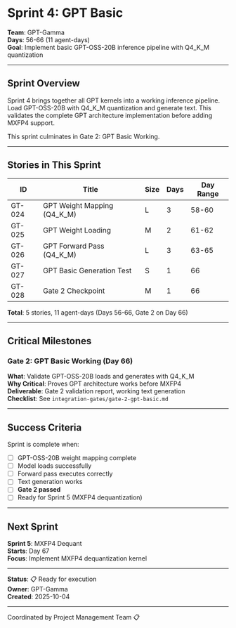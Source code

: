 # Sprint 4: GPT Basic

**Team**: GPT-Gamma  
**Days**: 56-66 (11 agent-days)  
**Goal**: Implement basic GPT-OSS-20B inference pipeline with Q4_K_M quantization

---

## Sprint Overview

Sprint 4 brings together all GPT kernels into a working inference pipeline. Load GPT-OSS-20B with Q4_K_M quantization and generate text. This validates the complete GPT architecture implementation before adding MXFP4 support.

This sprint culminates in Gate 2: GPT Basic Working.

---

## Stories in This Sprint

| ID | Title | Size | Days | Day Range |
|----|-------|------|------|-----------|
| GT-024 | GPT Weight Mapping (Q4_K_M) | L | 3 | 58-60 |
| GT-025 | GPT Weight Loading | M | 2 | 61-62 |
| GT-026 | GPT Forward Pass (Q4_K_M) | L | 3 | 63-65 |
| GT-027 | GPT Basic Generation Test | S | 1 | 66 |
| GT-028 | Gate 2 Checkpoint | M | 1 | 66 |

**Total**: 5 stories, 11 agent-days (Days 56-66, Gate 2 on Day 66)

---

## Critical Milestones

### Gate 2: GPT Basic Working (Day 66)
**What**: Validate GPT-OSS-20B loads and generates with Q4_K_M  
**Why Critical**: Proves GPT architecture works before MXFP4  
**Deliverable**: Gate 2 validation report, working text generation  
**Checklist**: See `integration-gates/gate-2-gpt-basic.md`

---

## Success Criteria

Sprint is complete when:
- [ ] GPT-OSS-20B weight mapping complete
- [ ] Model loads successfully
- [ ] Forward pass executes correctly
- [ ] Text generation works
- [ ] **Gate 2 passed**
- [ ] Ready for Sprint 5 (MXFP4 dequantization)

---

## Next Sprint

**Sprint 5**: MXFP4 Dequant  
**Starts**: Day 67  
**Focus**: Implement MXFP4 dequantization kernel

---

**Status**: 📋 Ready for execution  
**Owner**: GPT-Gamma  
**Created**: 2025-10-04

---
Coordinated by Project Management Team 📋
